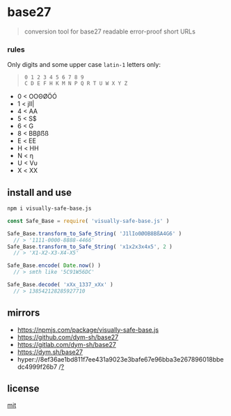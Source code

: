 # base27

> conversion tool for base27 readable error-proof short URLs

### rules
Only digits and some upper case `latin-1` letters only:

> `0 1 2 3 4 5 6 7 8 9` \
> `C D E F H K M N P Q R T U W X Y Z`

- 0 < OОΘØÖÓ
- 1 < jIl|
- 4 < АA
- 5 < S$
- 6 < G
- 8 < BВβẞß
- E < ЕΕ
- H < ΗН
- N < η
- U < Vυ
- X < ХΧ


## install and use

``` sh
npm i visually-safe-base.js
```

``` js
const Safe_Base = require( 'visually-safe-base.js' )

Safe_Base.transform_to_Safe_String( 'J1lIo0ØOB8BßA4G6' )
  // > '1111-0000-8888-4466'
Safe_Base.transform_to_Safe_String( 'x1x2x3x4x5', 2 )
  // > 'X1-X2-X3-X4-X5'

Safe_Base.encode( Date.now() )
  // > smth like '5C91W56DC'

Safe_Base.decode( 'xXx_1337_xXx' )
  // > 138542128285927710
```


## mirrors
- https://npmjs.com/package/visually-safe-base.js
- https://github.com/dym-sh/base27
- https://gitlab.com/dym-sh/base27
- https://dym.sh/base27
- hyper://8ef36ae1bd811f7ee431a9023e3bafe67e96bba3e267896018bbedc4999f26b7 /[?](https://beakerbrowser.com)


## license
[mit](./license)
